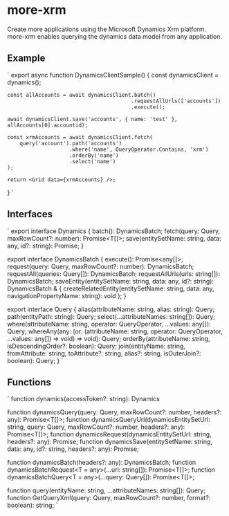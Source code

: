 # more-xrm

Create more applications using the Microsoft Dynamics Xrm platform. more-xrm enables querying the dynamics data model from any application.

## Example

`
export async function DynamicsClientSample() {
    const dynamicsClient = dynamics();

    const allAccounts = await dynamicsClient.batch()
                                            .requestAllUrls(['accounts'])
                                            .execute();

    await dynamicsClient.save('accounts', { name: 'test' }, allAccounts[0].accountid);

    const xrmAccounts = await dynamicsClient.fetch(
        query('account').path('accounts')
                        .where('name', QueryOperator.Contains, 'xrm')
                        .orderBy('name')
                        .select('name')
    );

    return <Grid data={xrmAccounts} />;
}
`

## Interfaces

`
export interface Dynamics {
    batch(): DynamicsBatch;
    fetch<T>(query: Query, maxRowCount?: number): Promise<T[]>;
    save(entitySetName: string, data: any, id?: string): Promise<string>;
}

export interface DynamicsBatch {
    execute(): Promise<any[]>;
    request(query: Query, maxRowCount?: number): DynamicsBatch;
    requestAll(queries: Query[]): DynamicsBatch;
    requestAllUrls(urls: string[]): DynamicsBatch;
    saveEntity(entitySetName: string, data: any, id?: string): DynamicsBatch & {
        createRelatedEntity(entitySetName: string, data: any, navigationPropertyName: string): void
    };
}

export interface Query {
    alias(attributeName: string, alias: string): Query;
    path(entityPath: string): Query;
    select(...attributeNames: string[]): Query;
    where(attributeName: string, operator: QueryOperator, ...values: any[]): Query;
    whereAny(any: (or: (attributeName: string, operator: QueryOperator, ...values: any[]) => void) => void): Query;
    orderBy(attributeName: string, isDescendingOrder?: boolean): Query;
    join(entityName: string, fromAttribute: string, toAttribute?: string, alias?: string, isOuterJoin?: boolean): Query;
}
`

## Functions

`
function dynamics(accessToken?: string): Dynamics

function dynamicsQuery<T>(query: Query, maxRowCount?: number, headers?: any): Promise<T[]>;
function dynamicsQueryUrl<T>(dynamicsEntitySetUrl: string, query: Query, maxRowCount?: number, headers?: any): Promise<T[]>;
function dynamicsRequest<T>(dynamicsEntitySetUrl: string, headers?: any): Promise<T>;
function dynamicsSave(entitySetName: string, data: any, id?: string, headers?: any): Promise<string>;

function dynamicsBatch(headers?: any): DynamicsBatch;
function dynamicsBatchRequest<T = any>(...url: string[]): Promise<T[]>;
function dynamicsBatchQuery<T = any>(...query: Query[]): Promise<T[]>;

function query(entityName: string, ...attributeNames: string[]): Query;
function GetQueryXml(query: Query, maxRowCount?: number, format?: boolean): string;
`